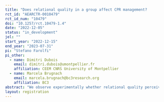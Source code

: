 ```yaml
---
title: "Does relational quality in a group affect CPR management?      "
rct_id: "AEARCTR-0010479"
rct_id_num: "10479"
doi: "10.1257/rct.10479-1.4"
date: "2022-12-05"
status: "in_development"
jel: ""
start_year: "2022-12-15"
end_year: "2023-07-31"
pi: "Stefano Farolfi"
pi_other:
  - name: Dimitri Dubois
    email: dimitri.dubois@umontpellier.fr
    affiliation: CEEM CNRS University of Montpellier
  - name: Marcela Brugnach
    email: marcela.brugnach@bc3research.org
    affiliation: BC3
abstract: "We observe experimentally whether relational quality perceived by members of a group affects CPR management. To this aim, we induce first different levels of relational quality in groups through competitive, cooperative and neutral effort tasks, and then let the groups play a repeated CPR. We also aim at understanding the role of communication on perceived relational quality, comparing the effect of communication with the effect of the effort task. "
layout: registration
---
```


